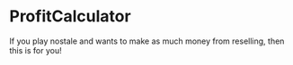 # ProfitCalculator
If you play nostale and wants to make as much money from reselling, then this is for you!
